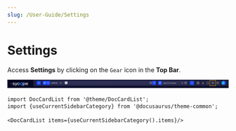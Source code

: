 ```yaml
---
slug: /User-Guide/Settings
---
```



# Settings

Access **Settings** by clicking on the `Gear` icon in the **Top Bar**.

![access Settings](access-settings.png)

```mdx-code-block
import DocCardList from '@theme/DocCardList';
import {useCurrentSidebarCategory} from '@docusaurus/theme-common';

<DocCardList items={useCurrentSidebarCategory().items}/>
```

